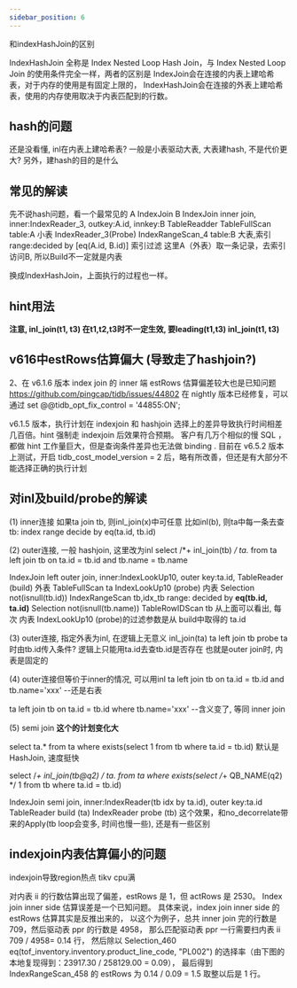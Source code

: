 ```yaml
---
sidebar_position: 6
---
```


和indexHashJoin的区别

IndexHashJoin 全称是 Index Nested Loop Hash Join，与 Index Nested Loop Join 的使用条件完全一样，两者的区别是
    IndexJoin会在连接的内表上建哈希表，对于内存的使用是有固定上限的，
    IndexHashJoin会在连接的外表上建哈希表，使用的内存使用取决于内表匹配到的行数。

## hash的问题
还是没看懂, inl在内表上建哈希表? 
    一般是小表驱动大表, 大表建hash, 不是代价更大?
    另外，建hash的目的是什么

## 常见的解读
先不说hash问题，看一个最常见的 A IndexJoin B
IndexJoin                                 inner join, inner:IndexReader_3, outkey:A.id, innkey:B
    TableReadder
        TableFullScan    table:A 小表
    IndexReader_3(Probe)
        IndexRangeScan_4 table:B 大表,索引  range:decided by [eq(A.id, B.id)] 索引过滤
这里A（外表）取一条记录，去索引访问B, 所以Build不一定就是内表

换成IndexHashJoin，上面执行的过程也一样。

## hint用法

**注意, inl_join(t1, t3) 在t1,t2,t3时不一定生效, 要leading(t1,t3) inl_join(t1, t3)**

## v616中estRows估算偏大 (导致走了hashjoin?)
2、在 v6.1.6 版本 index join 的 inner 端 estRows 估算偏差较大也是已知问题 https://github.com/pingcap/tidb/issues/44802
在 nightly 版本已经修复，可以通过 set @@tidb_opt_fix_control = '44855:ON';


v6.1.5 版本，执行计划在 indexjoin 和 hashjoin 选择上的差异导致执行时间相差几百倍。hint 强制走 indexjoin 后效果符合预期。
客户有几万个相似的慢 SQL ，都做 hint 工作量巨大，但是查询条件差异也无法做 binding .
目前在 v6.5.2 版本上测试，开启 tidb_cost_model_version = 2 后，略有所改善，但还是有大部分不能选择正确的执行计划



## 对inl及build/probe的解读

(1) inner连接
如果ta join tb, 则inl_join(x)中可任意
    比如inl(b), 则ta中每一条去查tb: index range decide by eq(ta.id, tb.id)


(2) outer连接, 一般 hashjoin, 这里改为inl
select /*+ inl_join(tb) */ ta.* from ta 
left join tb
    on ta.id = tb.id  and tb.name = tb.name

IndexJoin                                   left outer join, inner:IndexLookUp10, outer key:ta.id, 
    TableReader (build)   外表
        TableFullScan           ta
    IndexLookUp10 (probe) 内表
        Selection                           not(isnull(tb.id))
            IndexRangeScan      tb,idx_tb   range: decided by **eq(tb.id, ta.id)**
        Selection                           not(isnull(tb.name))
            TableRowIDScan      tb
从上面可以看出, 每次 内表 IndexLookUp10 (probe)的过滤参数是从 build中取得的 ta.id

(3) outer连接, 指定外表为inl, 在逻辑上无意义
inl_join(ta)  ta left join tb
probe ta时由tb.id传入条件? 逻辑上只能用ta.id去查tb.id是否存在
也就是outer join时, 内表是固定的

(4) outer连接但等价于inner的情况, 可以用inl
ta left join tb
    on ta.id = tb.id
    and tb.name='xxx'  --还是右表

ta left join tb
    on ta.id = tb.id
where tb.name='xxx'  --含义变了, 等同 inner join

(5) semi join **这个的计划变化大**

select  ta.* from ta where exists(select  1 from tb where ta.id = tb.id)
默认是HashJoin, 速度挺快

select /*+ inl_join(tb@q2) */ ta.* from ta where exists(select /*+ QB_NAME(q2) */ 1 from tb where ta.id = tb.id)

IndexJoin                   semi join, inner:IndexReader(tb idx by ta.id), outer key:ta.id
    TableReader build (ta)
    IndexReader probe (tb)
这个效果，和no_decorrelate带来的Apply(tb loop会变多, 时间也慢一些), 还是有一些区别



## indexjoin内表估算偏小的问题

 indexjoin导致region热点 tikv cpu满

对内表 ii 的行数估算出现了偏差，estRows 是 1，但 actRows 是 2530。
Index join inner side 估算误差是一个已知问题。
具体来说，index join inner side 的 estRows 估算其实是反推出来的，
以这个为例子，总共 inner join 完的行数是 709，然后驱动表 ppr 的行数是 4958，
    那么匹配驱动表 ppr 一行需要扫内表 ii 709 / 4958= 0.14 行，
    然后除以 Selection_460 eq(tof_inventory.inventory.product_line_code, "PL002") 的选择率（由下图的本地复现得到：23917.30 / 258129.00 = 0.09），
    最后得到 IndexRangeScan_458 的 estRows 为 0.14 / 0.09 = 1.5 取整以后是 1 行。



